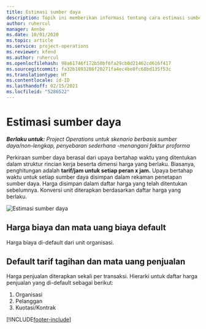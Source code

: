 ```yaml
---
title: Estimasi sumber daya
description: Topik ini memberikan informasi tentang cara estimasi sumber daya dihitung dalam Project Operations.
author: ruhercul
manager: Annbe
ms.date: 10/01/2020
ms.topic: article
ms.service: project-operations
ms.reviewer: kfend
ms.author: ruhercul
ms.openlocfilehash: 98a61746f172b50bf6fa29cb0d21462cd616f417
ms.sourcegitcommit: fa32b1893286f20271fa4ec4be8fc68bd135f53c
ms.translationtype: HT
ms.contentlocale: id-ID
ms.lasthandoff: 02/15/2021
ms.locfileid: "5286522"
---
```

# <a name="resource-estimates"></a>Estimasi sumber daya

_**Berlaku untuk:** Project Operations untuk skenario berbasis sumber daya/non-lengkap, penyebaran sederhana -menangani faktur proforma_

Perkiraan sumber daya berasal dari upaya bertahap waktu yang ditentukan dalam struktur rincian kerja beserta dimensi harga yang berlaku. Biasanya, penghitungan adalah **tarif/jam untuk setiap peran x jam.** Upaya bertahap waktu untuk setiap sumber daya disimpan dalam rekaman penetapan sumber daya. Harga disimpan dalam daftar harga yang telah ditentukan sebelumnya. Konversi unit diterapkan berdasarkan daftar harga yang berlaku.

![Estimasi sumber daya](./media/navigation12.png)

## <a name="default-cost-price-and-cost-currency"></a>Harga biaya dan mata uang biaya default

Harga biaya di-default dari unit organisasi.

## <a name="default-bill-rate-and-sales-currency"></a>Default tarif tagihan dan mata uang penjualan

Harga penjualan diterapkan sekali per transaksi. Hierarki untuk daftar harga penjualan yang di-default sebagai berikut:

1. Organisasi
2. Pelanggan
3. Kuotasi/Kontrak


[!INCLUDE[footer-include](../includes/footer-banner.md)]